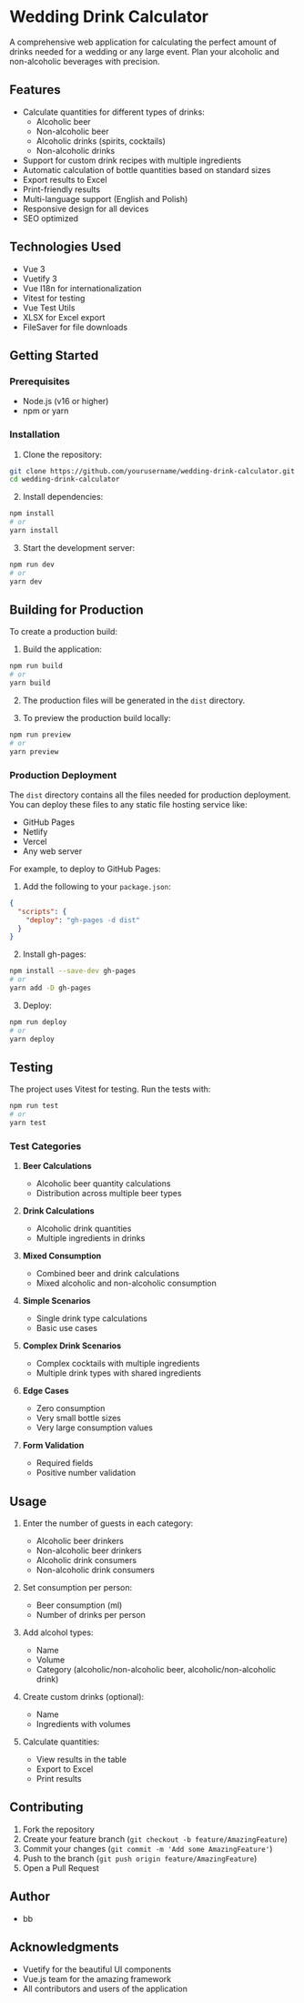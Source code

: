 # Wedding Drink Calculator

A comprehensive web application for calculating the perfect amount of drinks needed for a wedding or any large event. Plan your alcoholic and non-alcoholic beverages with precision.

## Features

- Calculate quantities for different types of drinks:
  - Alcoholic beer
  - Non-alcoholic beer
  - Alcoholic drinks (spirits, cocktails)
  - Non-alcoholic drinks
- Support for custom drink recipes with multiple ingredients
- Automatic calculation of bottle quantities based on standard sizes
- Export results to Excel
- Print-friendly results
- Multi-language support (English and Polish)
- Responsive design for all devices
- SEO optimized

## Technologies Used

- Vue 3
- Vuetify 3
- Vue I18n for internationalization
- Vitest for testing
- Vue Test Utils
- XLSX for Excel export
- FileSaver for file downloads

## Getting Started

### Prerequisites

- Node.js (v16 or higher)
- npm or yarn

### Installation

1. Clone the repository:
```bash
git clone https://github.com/yourusername/wedding-drink-calculator.git
cd wedding-drink-calculator
```

2. Install dependencies:
```bash
npm install
# or
yarn install
```

3. Start the development server:
```bash
npm run dev
# or
yarn dev
```

## Building for Production

To create a production build:

1. Build the application:
```bash
npm run build
# or
yarn build
```

2. The production files will be generated in the `dist` directory.

3. To preview the production build locally:
```bash
npm run preview
# or
yarn preview
```

### Production Deployment

The `dist` directory contains all the files needed for production deployment. You can deploy these files to any static file hosting service like:

- GitHub Pages
- Netlify
- Vercel
- Any web server

For example, to deploy to GitHub Pages:

1. Add the following to your `package.json`:
```json
{
  "scripts": {
    "deploy": "gh-pages -d dist"
  }
}
```

2. Install gh-pages:
```bash
npm install --save-dev gh-pages
# or
yarn add -D gh-pages
```

3. Deploy:
```bash
npm run deploy
# or
yarn deploy
```

## Testing

The project uses Vitest for testing. Run the tests with:

```bash
npm run test
# or
yarn test
```

### Test Categories

1. **Beer Calculations**
   - Alcoholic beer quantity calculations
   - Distribution across multiple beer types

2. **Drink Calculations**
   - Alcoholic drink quantities
   - Multiple ingredients in drinks

3. **Mixed Consumption**
   - Combined beer and drink calculations
   - Mixed alcoholic and non-alcoholic consumption

4. **Simple Scenarios**
   - Single drink type calculations
   - Basic use cases

5. **Complex Drink Scenarios**
   - Complex cocktails with multiple ingredients
   - Multiple drink types with shared ingredients

6. **Edge Cases**
   - Zero consumption
   - Very small bottle sizes
   - Very large consumption values

7. **Form Validation**
   - Required fields
   - Positive number validation

## Usage

1. Enter the number of guests in each category:
   - Alcoholic beer drinkers
   - Non-alcoholic beer drinkers
   - Alcoholic drink consumers
   - Non-alcoholic drink consumers

2. Set consumption per person:
   - Beer consumption (ml)
   - Number of drinks per person

3. Add alcohol types:
   - Name
   - Volume
   - Category (alcoholic/non-alcoholic beer, alcoholic/non-alcoholic drink)

4. Create custom drinks (optional):
   - Name
   - Ingredients with volumes

5. Calculate quantities:
   - View results in the table
   - Export to Excel
   - Print results

## Contributing

1. Fork the repository
2. Create your feature branch (`git checkout -b feature/AmazingFeature`)
3. Commit your changes (`git commit -m 'Add some AmazingFeature'`)
4. Push to the branch (`git push origin feature/AmazingFeature`)
5. Open a Pull Request

## Author

- bb

## Acknowledgments

- Vuetify for the beautiful UI components
- Vue.js team for the amazing framework
- All contributors and users of the application 
